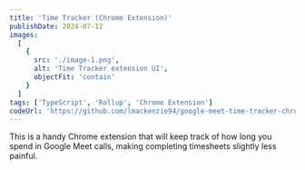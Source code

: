 ```yaml
---
title: 'Time Tracker (Chrome Extension)'
publishDate: 2024-07-12
images:
  [
    {
      src: './image-1.png',
      alt: 'Time Tracker extension UI',
      objectFit: 'contain'
    }
  ]
tags: ['TypeScript', 'Rollup', 'Chrome Extension']
codeUrl: 'https://github.com/lmackenzie94/google-meet-time-tracker-chrome-extension'
---
```


This is a handy Chrome extension that will keep track of how long you spend in Google Meet calls, making completing timesheets slightly less painful.
